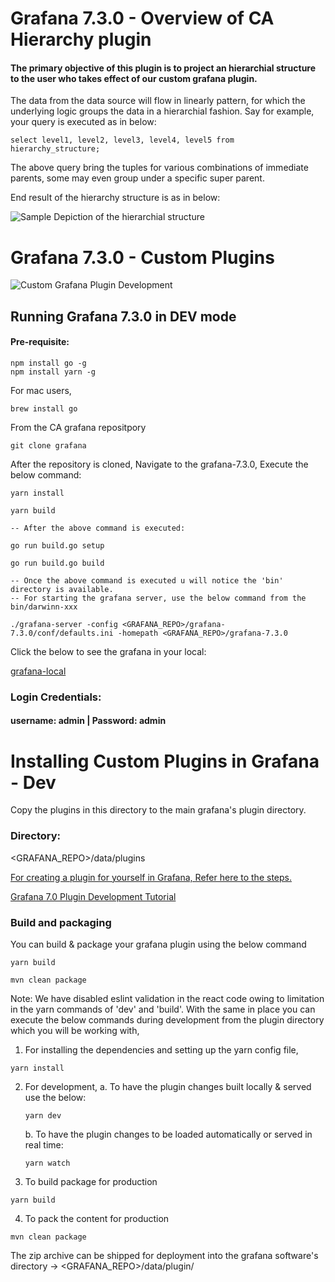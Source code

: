 # Grafana 7.3.0 - Overview of CA Hierarchy plugin

#### The primary objective of this plugin is to project an hierarchial structure to the user who takes effect of our custom grafana plugin.

The data from the data source will flow in linearly pattern, for which the underlying logic groups the data in a hierarchial fashion. Say for example, your query is executed as in below:

```terminal
select level1, level2, level3, level4, level5 from hierarchy_structure;
```

The above query bring the tuples for various combinations of immediate parents, some may even group under a specific super parent.

End result of the hierarchy structure is as in below:

![Sample Depiction of the hierarchial structure](https://help.sap.com/doc/e2b9d153e8b34208e10000000a174cb4/1503%20SP%206/en-US/6f41d253913e4608e10000000a174cb4.gif)

# Grafana 7.3.0 - Custom Plugins

![Custom Grafana Plugin Development](https://encrypted-tbn0.gstatic.com/images?q=tbn:ANd9GcSMM91EIu8C_Sa_Ap8VgmUOtHVaohH6qyzmzw&usqp=CAU)

## Running Grafana 7.3.0 in DEV mode

#### Pre-requisite:

```node
npm install go -g
npm install yarn -g
```
For mac users,

```terminal
brew install go
```
From the CA grafana repositpory
```git
git clone grafana 
```
After the repository is cloned, Navigate to the grafana-7.3.0, Execute the below command:
```git
yarn install

yarn build

-- After the above command is executed:

go run build.go setup

go run build.go build

-- Once the above command is executed u will notice the 'bin' directory is available.
-- For starting the grafana server, use the below command from the bin/darwinn-xxx

./grafana-server -config <GRAFANA_REPO>/grafana-7.3.0/conf/defaults.ini -homepath <GRAFANA_REPO>/grafana-7.3.0
```
Click the below to see the grafana in your local:

[grafana-local](https://localhost:3000/)

### Login Credentials:

#### username: admin | Password: admin

# Installing Custom Plugins in Grafana - Dev

Copy the plugins in this directory to the main grafana's plugin directory.

### Directory: 
<GRAFANA_REPO>/data/plugins

[For creating a plugin for yourself in Grafana, Refer here to the steps.](https://grafana.com/docs/grafana/latest/developers/plugins/)

[Grafana 7.0 Plugin Development Tutorial](https://youtu.be/4RLoHg4G9MI)

### Build and packaging

You can build & package your grafana plugin using the below command

```node
yarn build

mvn clean package
```

Note: We have disabled eslint validation in the react code owing to limitation in the yarn commands of 'dev' and 'build'. With the same in place you can execute the below commands during development from the plugin directory which you will be working with,

1. For installing the dependencies and setting up the yarn config file,

```node
yarn install
```

2. For development, 
	a. To have the plugin changes built locally & served use the below:
	
	```node
	yarn dev
	```
	b. To have the plugin changes to be loaded automatically or served in real time:
	
	```node
	yarn watch
	```
3. To build package for production

```node
yarn build
```

4. To pack the content for production

```node
mvn clean package
```

The zip archive can be shipped for deployment into the grafana software's directory -> <GRAFANA_REPO>/data/plugin/
